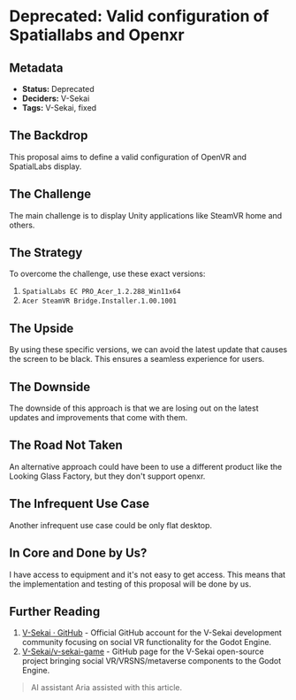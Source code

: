 # Deprecated: Valid configuration of Spatiallabs and Openxr

## Metadata

- **Status:** Deprecated
- **Deciders:** V-Sekai
- **Tags:** V-Sekai, fixed

## The Backdrop

This proposal aims to define a valid configuration of OpenVR and SpatialLabs display.

## The Challenge

The main challenge is to display Unity applications like SteamVR home and others.

## The Strategy

To overcome the challenge, use these exact versions:

1.  `SpatialLabs EC PRO_Acer_1.2.288_Win11x64`
2.  `Acer SteamVR Bridge.Installer.1.00.1001`

## The Upside

By using these specific versions, we can avoid the latest update that causes the screen to be black. This ensures a seamless experience for users.

## The Downside

The downside of this approach is that we are losing out on the latest updates and improvements that come with them.

## The Road Not Taken

An alternative approach could have been to use a different product like the Looking Glass Factory, but they don't support openxr.

## The Infrequent Use Case

Another infrequent use case could be only flat desktop.

## In Core and Done by Us?

I have access to equipment and it's not easy to get access. This means that the implementation and testing of this proposal will be done by us.

## Further Reading

1.  [V-Sekai · GitHub](https://github.com/v-sekai) - Official GitHub account for the V-Sekai development community focusing on social VR functionality for the Godot Engine.
2.  [V-Sekai/v-sekai-game](https://github.com/v-sekai/v-sekai-game) - GitHub page for the V-Sekai open-source project bringing social VR/VRSNS/metaverse components to the Godot Engine.

> AI assistant Aria assisted with this article.

